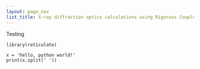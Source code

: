```yaml
---
layout: page_nav
list_title: X-ray diffraction optics calculations using Rigorous Coupled Wave Analysis
---
```


Testing


```{r}
library(reticulate)
```

```{python}
x = 'hello, python world!'
print(x.split(' '))
```
